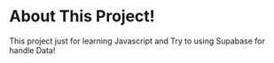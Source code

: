 # About This Project!
This project just for learning Javascript and Try to using Supabase for handle Data!